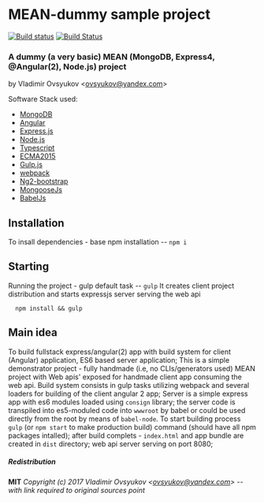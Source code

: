 # MEAN-dummy sample project

[![Build status](https://ci.appveyor.com/api/projects/status/77owkcg4w5vfr552/branch/master?svg=true&retina=true)](https://ci.appveyor.com/project/vladimir-ovsyukov/mean-dummy-b3k2e/branch/master)
[![Build Status](https://travis-ci.org/VovanSuper/MEAN-dummy.svg?branch=master)](https://travis-ci.org/VovanSuper/MEAN-dummy)



### A dummy (a very basic) MEAN (MongoDB, Express4, @Angular(2), Node.js) project 

by Vladimir Ovsyukov <<ovsyukov@yandex.com>>

Software Stack used: 

* [MongoDB](https://www.mongodb.com/)
* [Angular](http://angular.io)
* [Express.js](http://expressjs.com)
* [Node.js](http://nodejs.org)
* [Typescript](http://www.typescriptlang.org/)
* [ECMA2015](http://www.ecma-international.org/ecma-262/6.0/)
* [Gulp.js](http://gulpjs.com/)
* [webpack](http://webpack.github.io/)
* [Ng2-bootstrap](http://valor-software.com/ng2-bootstrap/)
* [MongooseJs](http://mongoosejs.com/)
* [BabelJs](http://babeljs.io/)

## Installation

To insall dependencies - base npm installation -- `npm i`

## Starting

Running the project - gulp default task -- `gulp`
It creates client project distribution and starts expressjs server serving the web api

```shell
  npm install && gulp
```


## Main idea

To build fullstack express/angular(2) app with build system for client (Angular) application, ES6 based server application; 
This is a simple demonstrator project - fully handmade (i.e, no CLIs/generators used) MEAN project with Web apis' exposed for
handmade client app consuming the web api. Build system consists in gulp tasks utilizing webpack and several loaders
for building of the client angular 2 app; Server is a simple express app with es6 modules loaded using `consign` library; the server code is transpiled into es5-moduled code into `wwwroot` by babel or could be used directly from the root by means of `babel-node`.
To start building process `gulp` (or `npm start` to make production build) command (should have all npm packages intalled); after build complets - `index.html` and  app bundle are created in `dist` directory; 
web api server serving on port 8080;

##### Redistribution

**MIT**
*Copyright (c) 2017 Vladimir Ovsyukov <<ovsyukov@yandex.com>> -- with link required to original sources point*
